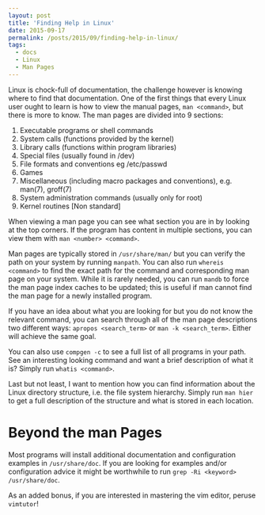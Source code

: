 ```yaml
---
layout: post
title: 'Finding Help in Linux'
date: 2015-09-17
permalink: /posts/2015/09/finding-help-in-linux/
tags:
  - docs
  - Linux
  - Man Pages
---
```


Linux is chock-full of documentation, the challenge however is knowing where to find that documentation. One of the first things that every Linux user ought to learn is how to view the manual pages, `man <command>`, but there is more to know. The man pages are divided into 9 sections:

1. Executable programs or shell commands
2. System calls (functions provided by the kernel)
3. Library calls (functions within program libraries)
4. Special files (usually found in /dev)
5. File formats and conventions eg /etc/passwd
6. Games
7. Miscellaneous (including macro packages and conventions), e.g. man(7), groff(7)
8. System administration commands (usually only for root)
9. Kernel routines [Non standard]

When viewing a man page you can see what section you are in by looking at the top corners. If the program has content in multiple sections, you can view them with `man <number> <command>`.

Man pages are typically stored in `/usr/share/man/` but you can verify the path on your system by running `manpath`. You can also run `whereis <command>` to find the exact path for the command and corresponding man page on your system. While it is rarely needed, you can run `mandb` to force the man page index caches to be updated; this is useful if man cannot find the man page for a newly installed program.

If you have an idea about what you are looking for but you do not know the relevant command, you can search through all of the man page descriptions two different ways: `apropos <search_term>` or `man -k <search_term>`. Either will achieve the same goal.

You can also use `compgen -c` to see a full list of all programs in your path. See an interesting looking command and want a brief description of what it is? Simply run `whatis <command>`.

Last but not least, I want to mention how you can find information about the Linux directory structure, i.e. the file system hierarchy. Simply run `man hier` to get a full description of the structure and what is stored in each location.

Beyond the man Pages
===

Most programs will install additional documentation and configuration examples in `/usr/share/doc`. If you are looking for examples and/or configuration advice it might be worthwhile to run `grep -Ri <keyword> /usr/share/doc`.

As an added bonus, if you are interested in mastering the vim editor, peruse `vimtutor`!
